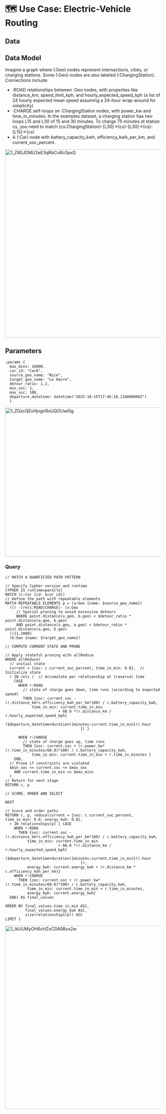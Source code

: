 # 🗺️ Use Case: Electric-Vehicle Routing

## Data



## Data Model
Imagine a graph where (:Geo) nodes represent intersections, cities, or charging stations.
Some (:Geo) nodes are also labeled (:ChargingStation).
Connections include:
* :ROAD relationships between :Geo nodes, with properties like distance_km, speed_limit_kph, and hourly_expected_speed_kph (a list of 24 hourly expected mean speed assuming a 24-hour wrap-around for simplicity)
* :CHARGE self-loops on :ChargingStation nodes, with power_kw and time_in_minutes. In the examples dataset, a charging station has two loops L15 and L30 of 15 and 30 minutes. To charge 75 minutes at station cs, you need to match (cs:ChargingStation)-[L30]->(cs)-[L30]->(cs)-[L15]->(cs)
* A (:Car) node with battery_capacity_kwh, efficiency_kwh_per_km, and current_soc_percent.

<img width="800" height="610" alt="1_Z80JDMU2eE3qRbCoRc0pxQ" src="https://github.com/user-attachments/assets/c5fb9c39-7278-4efc-bfc8-c7c3b1b2780a" />

## Parameters

``` cypher
:params {
  max_mins: 10000,
  car_id: "Car6",
  source_geo_name: "Nice",
  target_geo_name: "Le Havre",
  detour_ratio: 1.2,
  min_soc: 1,
  max_soc: 100,
  departure_datetime: datetime("2025-10-15T17:46:16.114000000Z")
  }
```

<img width="800" height="482" alt="1_ZGxcQExHjngnRoUQOUwl0g" src="https://github.com/user-attachments/assets/15979fc8-ca09-4bde-b034-a58d9167feb7" />

### Query

```cypher
// MATCH A QUANTIFIED PATH PATTERN

// Specify Cypher version and runtime
CYPHER 25 runtime=parallel
MATCH (c:Car {id: $car_id})
// Define the path with repeatable elements
MATCH REPEATABLE ELEMENTS p = (a:Geo {name: $source_geo_name})
  (() -[rels:ROAD|CHARGE]- (x:Geo
     // Spatial pruning to avoid excessive detours
     WHERE point.distance(x.geo, b.geo) < $detour_ratio * point.distance(a.geo, b.geo)
     AND point.distance(x.geo, a.geo) < $detour_ratio * point.distance(a.geo, b.geo)
  )){1,1000}
  (b:Geo {name: $target_geo_name})

// COMPUTE CURRENT STATE AND PRUNE

// Apply stateful pruning with allReduce
WHERE allReduce(
  // initial state
  current = {soc: c.current_soc_percent, time_in_min: 0.0},  // Initialize state
  r IN rels |  // Accumulate per relationship at traversal time
    CASE
      WHEN r:ROAD
        // state of charge goes down, time runs (according to expected speed)
        THEN {soc: current.soc - (r.distance_km*c.efficiency_kwh_per_km*100) / c.battery_capacity_kwh,
            time_in_min: current.time_in_min
                        + 60.0 *(r.distance_km / r.hourly_expected_speed_kph[
                ($departure_datetime+duration({minutes:current.time_in_min})).hour
                                  ]) }

      WHEN r:CHARGE
        // state of charge goes up, time runs
        THEN {soc: current.soc + (r.power_kw*(r.time_in_minutes/60.0)*100) / c.battery_capacity_kwh,
            time_in_min: current.time_in_min + r.time_in_minutes }
    END,
  // Prune if constraints are violated
  $min_soc <= current.soc <= $max_soc
    AND current.time_in_min <= $max_mins
  )
// Return for next stage
RETURN c, p

// SCORE, ORDER AND SELECT

NEXT

// Score and order paths
RETURN c, p, reduce(current = {soc: c.current_soc_percent, time_in_min: 0.0, energy_kwh: 0.0},
  r IN relationships(p) | CASE
    WHEN r:ROAD
      THEN {soc: current.soc - (r.distance_km*c.efficiency_kwh_per_km*100) / c.battery_capacity_kwh,
          time_in_min: current.time_in_min
                        + 60.0 *(r.distance_km / r.hourly_expected_speed_kph[
                ($departure_datetime+duration({minutes:current.time_in_min})).hour
                                  ]),
          energy_kwh: current.energy_kwh + (r.distance_km * c.efficiency_kwh_per_km)}
    WHEN r:CHARGE
      THEN {soc: current.soc + (r.power_kw*(r.time_in_minutes/60.0)*100) / c.battery_capacity_kwh,
          time_in_min: current.time_in_min + r.time_in_minutes,
          energy_kwh: current.energy_kwh}
  END) AS final_values

ORDER BY final_values.time_in_min ASC,
         final_values.energy_kwh ASC,
         size(relationships(p)) ASC
LIMIT 1

```

<img width="800" height="594" alt="1_IkUUMyOH6cHZoCDA5Bvx2w" src="https://github.com/user-attachments/assets/6e52cc80-d167-4bb9-badc-41be00323a99" />


